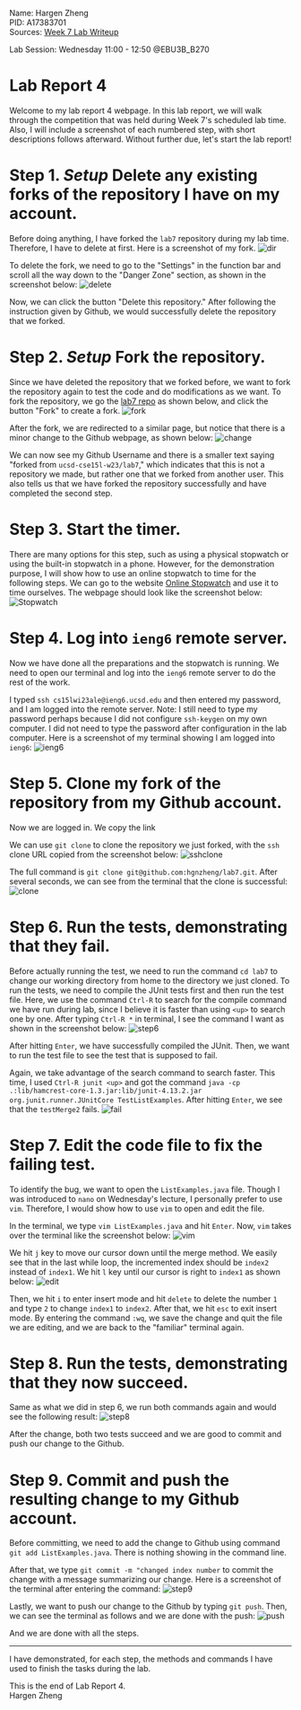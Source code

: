 Name: Hargen Zheng\
PID: A17383701\
Sources: [Week 7 Lab Writeup](https://ucsd-cse15l-w23.github.io/week/week7/)

Lab Session: Wednesday 11:00 - 12:50 @EBU3B_B270

# Lab Report 4
Welcome to my lab report 4 webpage. In this lab report, we will walk through the competition that was held during Week 7's scheduled lab time. Also, I will include a screenshot of each numbered step, with short descriptions follows afterward. Without further due, let's start the lab report!

# Step 1. *Setup* Delete any existing forks of the repository I have on my account.

Before doing anything, I have forked the `lab7` repository during my lab time. Therefore, I have to delete at first. Here is a screenshot of my fork.
![dir](step1-1.png)

To delete the fork, we need to go to the "Settings" in the function bar and scroll all the way down to the "Danger Zone" section, as shown in the screenshot below:
![delete](step1-2.png)

Now, we can click the button "Delete this repository." After following the instruction given by Github, we would successfully delete the repository that we forked.  

# Step 2. *Setup* Fork the repository.
Since we have deleted the repository that we forked before, we want to fork the repository again to test the code and do modifications as we want. To fork the repository, we go the [lab7 repo](https://ucsd-cse15l-w23.github.io/week/week7/) as shown below, and click the button "Fork" to create a fork.
![fork](step2.png)

After the fork, we are redirected to a similar page, but notice that there is a minor change to the Github webpage, as shown below:
![change](step2-2.png)

We can now see my Github Username and there is a smaller text saying "forked from `ucsd-cse15l-w23/lab7`," which indicates that this is not a repository we made, but rather one that we forked from another user. This also tells us that we have forked the repository successfully and have completed the second step.

# Step 3. Start the timer.
There are many options for this step, such as using a physical stopwatch or using the built-in stopwatch in a phone. However, for the demonstration purpose, I will show how to use an online stopwatch to time for the following steps. We can go to the website [Online Stopwatch](https://www.timeanddate.com/stopwatch/) and use it to time ourselves. The webpage should look like the screenshot below:
![Stopwatch](step3.png)

# Step 4. Log into `ieng6` remote server.
Now we have done all the preparations and the stopwatch is running. We need to open our terminal and log into the `ieng6` remote server to do the rest of the work.

I typed `ssh cs15lwi23ale@ieng6.ucsd.edu` and then entered my password, and I am logged into the remote server. Note: I still need to type my password perhaps because I did not configure `ssh-keygen` on my own computer. I did not need to type the password after configuration in the lab computer. Here is a screenshot of my terminal showing I am logged into `ieng6`:
![ieng6](step4.png)

# Step 5. Clone my fork of the repository from my Github account.
Now we are logged in. We copy the link 

We can use `git clone` to clone the repository we just forked, with the `ssh` clone URL copied from the screenshot below:
![sshclone](step5-1.png)

The full command is `git clone git@github.com:hgnzheng/lab7.git`. After several seconds, we can see from the terminal that the clone is successful:
![clone](step5-2.png)

# Step 6. Run the tests, demonstrating that they fail.
Before actually running the test, we need to run the command `cd lab7` to change our working directory from home to the directory we just cloned. To run the tests, we need to compile the JUnit tests first and then run the test file. Here, we use the command `Ctrl-R` to search for the compile command we have run during lab, since I believe it is faster than using `<up>` to search one by one. After typing `Ctrl-R *` in terminal, I see the command I want as shown in the screenshot below:
![step6](step-6.png)

After hitting `Enter`, we have successfully compiled the JUnit. Then, we want to run the test file to see the test that is supposed to fail. 

Again, we take advantage of the search command to search faster. This time, I used `Ctrl-R junit <up>` and got the command `java -cp .:lib/hamcrest-core-1.3.jar:lib/junit-4.13.2.jar org.junit.runner.JUnitCore TestListExamples`. After hitting `Enter`, we see that the `testMerge2` fails. 
![fail](step6-2.png)

# Step 7. Edit the code file to fix the failing test.
To identify the bug, we want to open the `ListExamples.java` file. Though I was introduced to `nano` on Wednesday's lecture, I personally prefer to use `vim`. Therefore, I would show how to use `vim` to open and edit the file. 

In the terminal, we type `vim ListExamples.java` and hit `Enter`. Now, `vim` takes over the terminal like the screenshot below:
![vim](step6-3.png)

We hit `j` key to move our cursor down until the merge method. We easily see that in the last while loop, the incremented index should be `index2` instead of `index1`. We hit `l` key until our cursor is right to `index1` as shown below:
![edit](step6-4.png)

Then, we hit `i` to enter insert mode and hit `delete` to delete the number `1` and type `2` to change `index1` to `index2`. After that, we hit `esc` to exit insert mode. By entering the command `:wq`, we save the change and quit the file we are editing, and we are back to the "familiar" terminal again.

# Step 8. Run the tests, demonstrating that they now succeed.

Same as what we did in step 6, we run both commands again and would see the following result:
![step8](step8.png)

After the change, both two tests succeed and we are good to commit and push our change to the Github.
# Step 9. Commit and push the resulting change to my Github account.
Before committing, we need to add the change to Github using command `git add ListExamples.java`. There is nothing showing in the command line. 

After that, we type `git commit -m "changed index number` to commit the change with a message summarizing our change. Here is a screenshot of the terminal after entering the command:
![step9](step9.png)

Lastly, we want to push our change to the Github by typing `git push`. Then, we can see the terminal as follows and we are done with the push:
![push](step9-2.png)

And we are done with all the steps.

---

I have demonstrated, for each step, the methods and commands I have used to finish the tasks during the lab. 

This is the end of Lab Report 4.\
Hargen Zheng

